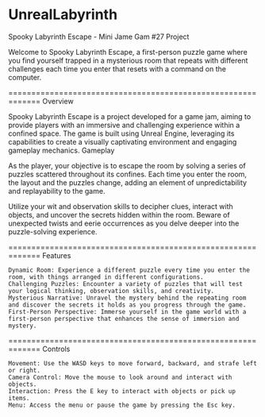# UnrealLabyrinth
Spooky Labyrinth Escape - Mini Jame Gam #27 Project

Welcome to Spooky Labyrinth Escape, a first-person puzzle game where you find yourself trapped in a mysterious room that repeats with different challenges each time you enter that resets with a command on the computer.

=============================================================
Overview

Spooky Labyrinth Escape is a project developed for a game jam, aiming to provide players with an immersive and challenging experience within a confined space. The game is built using Unreal Engine, leveraging its capabilities to create a visually captivating environment and engaging gameplay mechanics.
Gameplay

As the player, your objective is to escape the room by solving a series of puzzles scattered throughout its confines. Each time you enter the room, the layout and the puzzles change, adding an element of unpredictability and replayability to the game.

Utilize your wit and observation skills to decipher clues, interact with objects, and uncover the secrets hidden within the room. Beware of unexpected twists and eerie occurrences as you delve deeper into the puzzle-solving experience.

=============================================================
Features

    Dynamic Room: Experience a different puzzle every time you enter the room, with things arranged in different configurations.
    Challenging Puzzles: Encounter a variety of puzzles that will test your logical thinking, observation skills, and creativity.
    Mysterious Narrative: Unravel the mystery behind the repeating room and discover the secrets it holds as you progress through the game.
    First-Person Perspective: Immerse yourself in the game world with a first-person perspective that enhances the sense of immersion and mystery.

=============================================================
Controls

    Movement: Use the WASD keys to move forward, backward, and strafe left or right.
    Camera Control: Move the mouse to look around and interact with objects.
    Interaction: Press the E key to interact with objects or pick up items.
    Menu: Access the menu or pause the game by pressing the Esc key.
